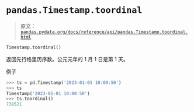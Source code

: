 # `pandas.Timestamp.toordinal`

> 原文：[`pandas.pydata.org/docs/reference/api/pandas.Timestamp.toordinal.html`](https://pandas.pydata.org/docs/reference/api/pandas.Timestamp.toordinal.html)

```py
Timestamp.toordinal()
```

返回先行格里历序数。公元元年的 1 月 1 日是第 1 天。

例子

```py
>>> ts = pd.Timestamp('2023-01-01 10:00:50')
>>> ts
Timestamp('2023-01-01 10:00:50')
>>> ts.toordinal()
738521 
```
